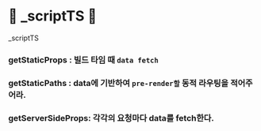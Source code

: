 # 📌 _scriptTS 📌
_scriptTS


### getStaticProps : 빌드 타임 때 `data fetch`   
### getStaticPaths : data에 기반하여 `pre-render할` 동적 라우팅을 적어주어라.   
### getServerSideProps: 각각의 요청마다 data를 fetch한다.   
